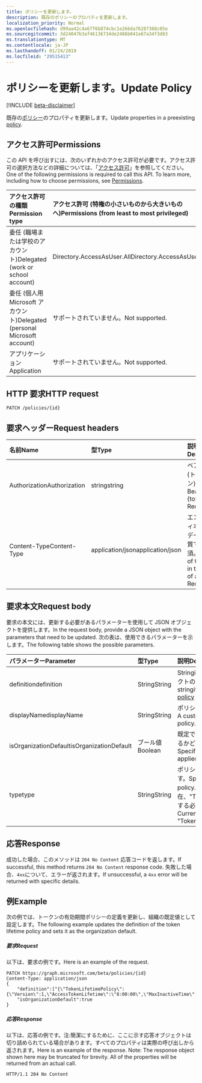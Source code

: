 ```yaml
---
title: ポリシーを更新します。
description: 既存のポリシーのプロパティを更新します。
localization_priority: Normal
ms.openlocfilehash: d99aa42c4a67f6b874cbc1e266da76287388c05e
ms.sourcegitcommit: 3d24047b3af46136734de2486b041e67a34f3d83
ms.translationtype: MT
ms.contentlocale: ja-JP
ms.lasthandoff: 01/24/2019
ms.locfileid: "29515413"
---
```

# <a name="update-policy"></a><span data-ttu-id="0054e-103">ポリシーを更新します。</span><span class="sxs-lookup"><span data-stu-id="0054e-103">Update Policy</span></span>

[!INCLUDE [beta-disclaimer](../../includes/beta-disclaimer.md)]

<span data-ttu-id="0054e-104">既存の[ポリシー](../resources/policy.md)のプロパティを更新します。</span><span class="sxs-lookup"><span data-stu-id="0054e-104">Update properties in a preexisting [policy](../resources/policy.md).</span></span>

## <a name="permissions"></a><span data-ttu-id="0054e-105">アクセス許可</span><span class="sxs-lookup"><span data-stu-id="0054e-105">Permissions</span></span>
<span data-ttu-id="0054e-p101">この API を呼び出すには、次のいずれかのアクセス許可が必要です。アクセス許可の選択方法などの詳細については、「[アクセス許可](/graph/permissions-reference)」を参照してください。</span><span class="sxs-lookup"><span data-stu-id="0054e-p101">One of the following permissions is required to call this API. To learn more, including how to choose permissions, see [Permissions](/graph/permissions-reference).</span></span>

|<span data-ttu-id="0054e-108">アクセス許可の種類</span><span class="sxs-lookup"><span data-stu-id="0054e-108">Permission type</span></span>      | <span data-ttu-id="0054e-109">アクセス許可 (特権の小さいものから大きいものへ)</span><span class="sxs-lookup"><span data-stu-id="0054e-109">Permissions (from least to most privileged)</span></span>              |
|:--------------------|:---------------------------------------------------------|
|<span data-ttu-id="0054e-110">委任 (職場または学校のアカウント)</span><span class="sxs-lookup"><span data-stu-id="0054e-110">Delegated (work or school account)</span></span> | <span data-ttu-id="0054e-111">Directory.AccessAsUser.All</span><span class="sxs-lookup"><span data-stu-id="0054e-111">Directory.AccessAsUser.All</span></span>    |
|<span data-ttu-id="0054e-112">委任 (個人用 Microsoft アカウント)</span><span class="sxs-lookup"><span data-stu-id="0054e-112">Delegated (personal Microsoft account)</span></span> | <span data-ttu-id="0054e-113">サポートされていません。</span><span class="sxs-lookup"><span data-stu-id="0054e-113">Not supported.</span></span>    |
|<span data-ttu-id="0054e-114">アプリケーション</span><span class="sxs-lookup"><span data-stu-id="0054e-114">Application</span></span> | <span data-ttu-id="0054e-115">サポートされていません。</span><span class="sxs-lookup"><span data-stu-id="0054e-115">Not supported.</span></span> |

## <a name="http-request"></a><span data-ttu-id="0054e-116">HTTP 要求</span><span class="sxs-lookup"><span data-stu-id="0054e-116">HTTP request</span></span>

```http
PATCH /policies/{id}
```
## <a name="request-headers"></a><span data-ttu-id="0054e-117">要求ヘッダー</span><span class="sxs-lookup"><span data-stu-id="0054e-117">Request headers</span></span>
| <span data-ttu-id="0054e-118">名前</span><span class="sxs-lookup"><span data-stu-id="0054e-118">Name</span></span>       | <span data-ttu-id="0054e-119">型</span><span class="sxs-lookup"><span data-stu-id="0054e-119">Type</span></span> | <span data-ttu-id="0054e-120">説明</span><span class="sxs-lookup"><span data-stu-id="0054e-120">Description</span></span>|
|:---------------|:--------|:----------|
| <span data-ttu-id="0054e-121">Authorization</span><span class="sxs-lookup"><span data-stu-id="0054e-121">Authorization</span></span>  | <span data-ttu-id="0054e-122">string</span><span class="sxs-lookup"><span data-stu-id="0054e-122">string</span></span>  | <span data-ttu-id="0054e-p102">ベアラー {トークン}。必須。</span><span class="sxs-lookup"><span data-stu-id="0054e-p102">Bearer {token}. Required.</span></span> |
| <span data-ttu-id="0054e-125">Content-Type</span><span class="sxs-lookup"><span data-stu-id="0054e-125">Content-Type</span></span> | <span data-ttu-id="0054e-126">application/json</span><span class="sxs-lookup"><span data-stu-id="0054e-126">application/json</span></span>  | <span data-ttu-id="0054e-p103">エンティティ本文内のデータの性質です。必須。</span><span class="sxs-lookup"><span data-stu-id="0054e-p103">Nature of the data in the body of an entity. Required.</span></span> |

## <a name="request-body"></a><span data-ttu-id="0054e-129">要求本文</span><span class="sxs-lookup"><span data-stu-id="0054e-129">Request body</span></span>
<span data-ttu-id="0054e-130">要求の本文には、更新する必要があるパラメーターを使用して JSON オブジェクトを提供します。</span><span class="sxs-lookup"><span data-stu-id="0054e-130">In the request body, provide a JSON object with the parameters that need to be updated.</span></span> <span data-ttu-id="0054e-131">次の表は、使用できるパラメーターを示します。</span><span class="sxs-lookup"><span data-stu-id="0054e-131">The following table shows the possible parameters.</span></span>

| <span data-ttu-id="0054e-132">パラメーター</span><span class="sxs-lookup"><span data-stu-id="0054e-132">Parameter</span></span>    | <span data-ttu-id="0054e-133">型</span><span class="sxs-lookup"><span data-stu-id="0054e-133">Type</span></span>   |<span data-ttu-id="0054e-134">説明</span><span class="sxs-lookup"><span data-stu-id="0054e-134">Description</span></span>|
|:---------------|:--------|:----------|
|<span data-ttu-id="0054e-135">definition</span><span class="sxs-lookup"><span data-stu-id="0054e-135">definition</span></span>|<span data-ttu-id="0054e-136">String</span><span class="sxs-lookup"><span data-stu-id="0054e-136">String</span></span>|<span data-ttu-id="0054e-137">Stringified[ポリシー](../resources/policy.md)オブジェクトのバージョンです。</span><span class="sxs-lookup"><span data-stu-id="0054e-137">The stringified version of the [policy](../resources/policy.md) object.</span></span>|
|<span data-ttu-id="0054e-138">displayName</span><span class="sxs-lookup"><span data-stu-id="0054e-138">displayName</span></span>|<span data-ttu-id="0054e-139">String</span><span class="sxs-lookup"><span data-stu-id="0054e-139">String</span></span>|<span data-ttu-id="0054e-140">ポリシーに独自の名前です。</span><span class="sxs-lookup"><span data-stu-id="0054e-140">A custom name for the policy.</span></span>|
|<span data-ttu-id="0054e-141">isOrganizationDefault</span><span class="sxs-lookup"><span data-stu-id="0054e-141">isOrganizationDefault</span></span>|<span data-ttu-id="0054e-142">ブール値</span><span class="sxs-lookup"><span data-stu-id="0054e-142">Boolean</span></span>|<span data-ttu-id="0054e-143">既定でこのポリシーを適用するかどうかを指定します。</span><span class="sxs-lookup"><span data-stu-id="0054e-143">Specifies if this policy is applied by default.</span></span>|
|<span data-ttu-id="0054e-144">type</span><span class="sxs-lookup"><span data-stu-id="0054e-144">type</span></span>|<span data-ttu-id="0054e-145">String</span><span class="sxs-lookup"><span data-stu-id="0054e-145">String</span></span>|<span data-ttu-id="0054e-146">ポリシーの種類を指定します。</span><span class="sxs-lookup"><span data-stu-id="0054e-146">Specifies the type of policy.</span></span> <span data-ttu-id="0054e-147">現在、"TokenLifetimePolicy"にする必要があります。</span><span class="sxs-lookup"><span data-stu-id="0054e-147">Currently must be "TokenLifetimePolicy"</span></span>|

## <a name="response"></a><span data-ttu-id="0054e-148">応答</span><span class="sxs-lookup"><span data-stu-id="0054e-148">Response</span></span>

<span data-ttu-id="0054e-149">成功した場合、このメソッドは `204 No Content` 応答コードを返します。</span><span class="sxs-lookup"><span data-stu-id="0054e-149">If successful, this method returns `204 No Content` response code.</span></span> <span data-ttu-id="0054e-150">失敗した場合、`4xx`について、エラーが返されます。</span><span class="sxs-lookup"><span data-stu-id="0054e-150">If unsuccessful, a `4xx` error will be returned with specific details.</span></span>

## <a name="example"></a><span data-ttu-id="0054e-151">例</span><span class="sxs-lookup"><span data-stu-id="0054e-151">Example</span></span>
<span data-ttu-id="0054e-152">次の例では、トークンの有効期間ポリシーの定義を更新し、組織の既定値として設定します。</span><span class="sxs-lookup"><span data-stu-id="0054e-152">The following example updates the definition of the token lifetime policy and sets it as the organization default.</span></span>

##### <a name="request"></a><span data-ttu-id="0054e-153">要求</span><span class="sxs-lookup"><span data-stu-id="0054e-153">Request</span></span>
<span data-ttu-id="0054e-154">以下は、要求の例です。</span><span class="sxs-lookup"><span data-stu-id="0054e-154">Here is an example of the request.</span></span>

```http
PATCH https://graph.microsoft.com/beta/policies/{id}
Content-Type: application/json
{
    "definition":["{\"TokenLifetimePolicy\":{\"Version\":1,\"AccessTokenLifetime\":\"8:00:00\",\"MaxInactiveTime\":\"20:00:00\",}}"],
    "isOrganizationDefault":true
}
```

##### <a name="response"></a><span data-ttu-id="0054e-155">応答</span><span class="sxs-lookup"><span data-stu-id="0054e-155">Response</span></span>
<span data-ttu-id="0054e-p107">以下は、応答の例です。注:簡潔にするために、ここに示す応答オブジェクトは切り詰められている場合があります。すべてのプロパティは実際の呼び出しから返されます。</span><span class="sxs-lookup"><span data-stu-id="0054e-p107">Here is an example of the response. Note: The response object shown here may be truncated for brevity. All of the properties will be returned from an actual call.</span></span>

```http
HTTP/1.1 204 No Content
```
<!--
{
  "type": "#page.annotation",
  "suppressions": [
    "Error: /api-reference/beta/api/policy-update.md:\r\n      Exception processing links.\r\n    System.ArgumentException: Link Definition was null. Link text: !INCLUDE [beta-disclaimer](../../includes/beta-disclaimer.md)\r\n      at ApiDoctor.Validation.DocFile.get_LinkDestinations()\r\n      at ApiDoctor.Validation.DocSet.ValidateLinks(Boolean includeWarnings, String[] relativePathForFiles, IssueLogger issues, Boolean requireFilenameCaseMatch, Boolean printOrphanedFiles)"
  ]
}
-->
